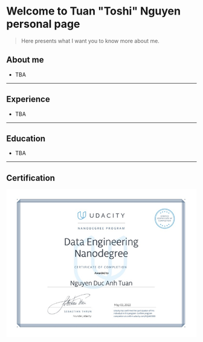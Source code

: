 # Welcome to Tuan "Toshi" Nguyen personal page

> Here presents what I want you to know more about me.

## About me

- TBA

---

## Experience

- TBA

---

## Education

- TBA

---

## Certification

[![certification](docs/document.jpg)](https://confirm.udacity.com/KQHKEDDD)
